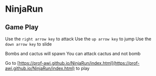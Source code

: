 # NinjaRun

## Game Play

Use the `right arrow key` to attack
Use the `up arrow key` to jump
Use the `down arrow key` to slide

Bombs and cactus will spawn
You can attack cactus and not bomb

Go to [https://prof-awi.github.io/NinjaRun/index.html](https://prof-awi.github.io/NinjaRun/index.html) to play
